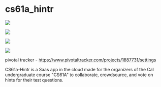 # cs61a_hintr

<a href="https://codeclimate.com/github/DevelopingCoder/cs61a_hintr"><img src="https://codeclimate.com/github/DevelopingCoder/cs61a_hintr/badges/gpa.svg" /></a>

<a href="https://codeclimate.com/github/DevelopingCoder/cs61a_hintr/coverage"><img src="https://codeclimate.com/github/DevelopingCoder/cs61a_hintr/badges/coverage.svg" /></a>

<a href="https://codeclimate.com/github/DevelopingCoder/cs61a_hintr"><img src="https://codeclimate.com/github/DevelopingCoder/cs61a_hintr/badges/issue_count.svg" /></a>

<a href="https://travis-ci.org/DevelopingCoder/cs61a_hintr/builds/169124664"><img src = "https://travis-ci.org/DevelopingCoder/cs61a_hintr.svg?branch=master"/></a>

pivotal tracker - https://www.pivotaltracker.com/projects/1887731/settings

CS61a-Hintr is a Saas app in the cloud made for the organizers of the Cal undergraduate course "CS61A" to collaborate, crowdsource, and vote on hints for their test questions. 
